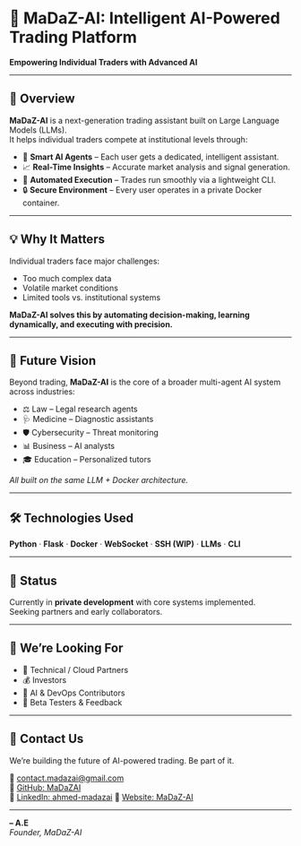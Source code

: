 # 🧠 MaDaZ-AI: Intelligent AI-Powered Trading Platform

**Empowering Individual Traders with Advanced AI**

---

## 🚀 Overview

**MaDaZ-AI** is a next-generation trading assistant built on Large Language Models (LLMs).  
It helps individual traders compete at institutional levels through:

- 🧠 **Smart AI Agents** – Each user gets a dedicated, intelligent assistant.  
- 📈 **Real-Time Insights** – Accurate market analysis and signal generation.  
- 🤖 **Automated Execution** – Trades run smoothly via a lightweight CLI.  
- 🔒 **Secure Environment** – Every user operates in a private Docker container.  

---

## 💡 Why It Matters

Individual traders face major challenges:

- Too much complex data  
- Volatile market conditions  
- Limited tools vs. institutional systems  

**MaDaZ-AI solves this by automating decision-making, learning dynamically, and executing with precision.**

---

## 🔮 Future Vision

Beyond trading, **MaDaZ-AI** is the core of a broader multi-agent AI system across industries:

- ⚖️ Law – Legal research agents  
- 🩺 Medicine – Diagnostic assistants  
- 🛡️ Cybersecurity – Threat monitoring  
- 📊 Business – AI analysts  
- 🎓 Education – Personalized tutors  

_All built on the same LLM + Docker architecture._

---

## 🛠️ Technologies Used

**Python** · **Flask** · **Docker** · **WebSocket** · **SSH (WIP)** · **LLMs** · **CLI**

---

## 📅 Status

Currently in **private development** with core systems implemented.  
Seeking partners and early collaborators.

---

## 💼 We’re Looking For

- 🤝 Technical / Cloud Partners  
- 💰 Investors  
- 👥 AI & DevOps Contributors  
- 📣 Beta Testers & Feedback  

---

## 📩 Contact Us

We’re building the future of AI-powered trading. Be part of it.

📧 [contact.madazai@gmail.com](mailto:contact.madazai@gmail.com)  
🔗 [GitHub: MaDaZAI](https://github.com/MaDaZAI)  
🔗 [LinkedIn: ahmed-madazai](https://www.linkedin.com/in/ahmed-madazai-3a1b8a372)
🔗 [Website: MaDaZ-AI](https://madazai.github.io/MaDaZ-AI-website/) 
 
---

**– A.E**  
_Founder, MaDaZ-AI_
